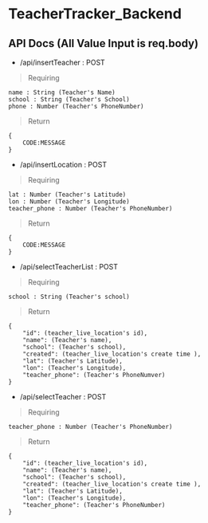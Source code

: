 # TeacherTracker_Backend


## API Docs (All Value Input is req.body)

* /api/insertTeacher : POST

> Requiring

    name : String (Teacher's Name)
    school : String (Teacher's School)
    phone : Number (Teacher's PhoneNumber)
    
> Return

	{
		CODE:MESSAGE
	}


* /api/insertLocation : POST

> Requiring

    lat : Number (Teacher's Latitude)
    lon : Number (Teacher's Longitude)
    teacher_phone : Number (Teacher's PhoneNumber)
    
> Return

	{
		CODE:MESSAGE
	}


* /api/selectTeacherList : POST

> Requiring

    school : String (Teacher's school)
    
> Return

    {
        "id": (teacher_live_location's id),
        "name": (Teacher's name),
        "school": (Teacher's school),
        "created": (teacher_live_location's create time ),
        "lat": (Teacher's Latitude),
        "lon": (Teacher's Longitude),
        "teacher_phone": (Teacher's PhoneNumver)
    }


* /api/selectTeacher : POST

> Requiring

    teacher_phone : Number (Teacher's PhoneNumber)
    
> Return

    {
        "id": (teacher_live_location's id),
        "name": (Teacher's name),
        "school": (Teacher's school),
        "created": (teacher_live_location's create time ),
        "lat": (Teacher's Latitude),
        "lon": (Teacher's Longitude),
        "teacher_phone": (Teacher's PhoneNumber)
    }


